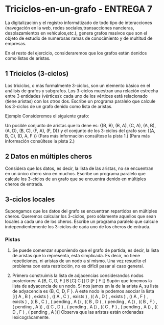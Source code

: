 # Triciclos-en-un-grafo - ENTREGA 7

La digitalización y el registro informátizado de todo tipo de interacciones (navegación en la web, redes sociales,transacciones nancieras, desplazamientos en vehículos,etc.), genera grafos masivos que son el objeto de estudio de numerosas ramas de conocimiento y de multitud de empresas.

En el resto del ejercicio, consideraremos que los grafos están denidos como listas de aristas.

## 1 Triciclos (3-ciclos)
Los triciclos, o más formalmente 3-ciclos, son un elemento básico en el análisis de grafos y subgrafos. Los 3-ciclos muestran una relación estrecha entre 3 entidades (vértices): cada uno de los vértices está relacionado (tiene aristas) con los otros dos. Escribe un programa paralelo que calcule los 3-ciclos de un grafo denido como lista de aristas.

Ejemplo Consideremos el siguiente grafo:

Un posible conjunto de aristas que lo dene es:
{(B, B), (B, A), (C, A), (A, B), (A, D), (B, C), (F, A), (F, D)}
y el conjunto de los 3-ciclos del grafo son:
{(A, B, C), (D, A, F )}
(Para más información consúltese la pista 1.) (Para más información consúltese la pista 2.)

## 2 Datos en múltiples cheros
Considera que los datos, es decir, la lista de las aristas, no se encuentran en un único chero sino en muchos.
Escribe un programa paralelo que calcule los 3-ciclos de un grafo que se encuentra denido en múltiples cheros de entrada.

## 3-ciclos locales
Supongamos que los datos del grafo se encuentran repartidos en múltiples cheros. Queremos calcular los 3-ciclos, pero sólamente aquellos que sean locales a cada uno de los cheros. Escribe un programa paralelo que calcule independientemente los 3-ciclos de cada uno de los cheros de entrada.

### Pistas
1. Se puede comenzar suponiendo que el grafo de partida, es decir, la lista de aristas que lo representa, está simplicada. Es decir, no tiene repeticiones, ni aristas de un nodo a sí mismo. Una vez resuelto el problema con esta restricción, no es difícil pasar al caso general.

2. Primero construimis la lista de adjacencias considerandos nodos posteriores:
A [B, C, D, F ]
B [C]
C []
D [F ]
F []
Supón que tenemos la lista de adyacencia de un nodo. Si nos jamos en la de la arista A, su lista de adyacencia es {B, C, D, F }. A este nodo le podemos asociar la lista
[(( A , B ) , exists ) ,
(( A , C ) , exists ) ,
(( A , D ) , exists ) ,
(( A , F ) , exists ) ,
(( B , C ) , ( pending , A )) ,
(( B , D ) , ( pending , A )) ,
(( B , F ) , ( pending , A )) ,
(( C , D ) , ( pending , A )) ,
(( C , F ) , ( pending , A )) ,
(( D , F ) , ( pending , A ))]
Observa que las aristas están ordenadas lexicográcamente.

